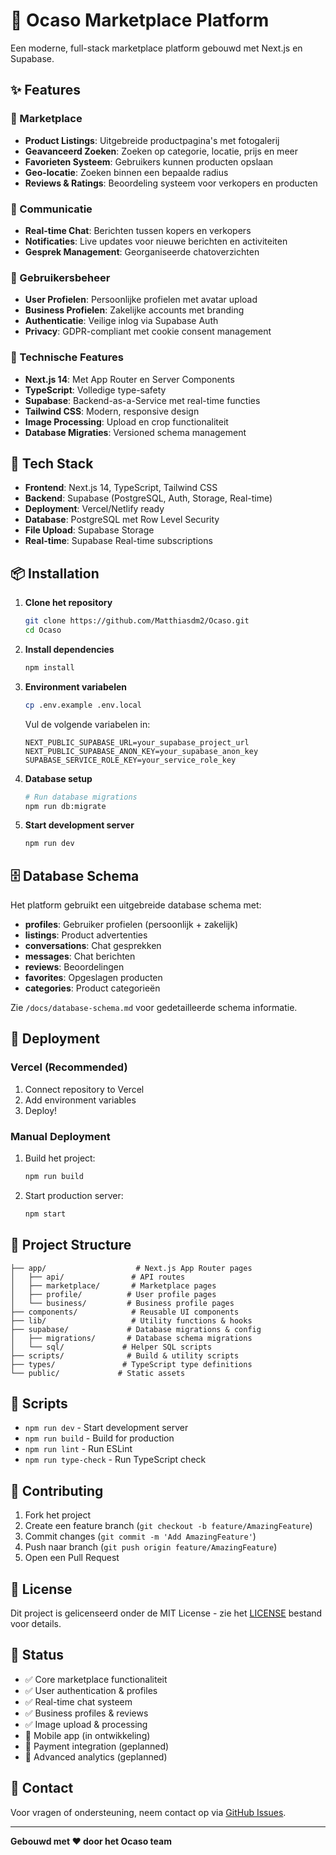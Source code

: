 # 🏪 Ocaso Marketplace Platform

Een moderne, full-stack marketplace platform gebouwd met Next.js en Supabase.

## ✨ Features

### 🛒 Marketplace

- **Product Listings**: Uitgebreide productpagina's met fotogalerij
- **Geavanceerd Zoeken**: Zoeken op categorie, locatie, prijs en meer
- **Favorieten Systeem**: Gebruikers kunnen producten opslaan
- **Geo-locatie**: Zoeken binnen een bepaalde radius
- **Reviews & Ratings**: Beoordeling systeem voor verkopers en producten

### 💬 Communicatie

- **Real-time Chat**: Berichten tussen kopers en verkopers
- **Notificaties**: Live updates voor nieuwe berichten en activiteiten
- **Gesprek Management**: Georganiseerde chatoverzichten

### 👥 Gebruikersbeheer

- **User Profielen**: Persoonlijke profielen met avatar upload
- **Business Profielen**: Zakelijke accounts met branding
- **Authenticatie**: Veilige inlog via Supabase Auth
- **Privacy**: GDPR-compliant met cookie consent management

### 🔧 Technische Features

- **Next.js 14**: Met App Router en Server Components
- **TypeScript**: Volledige type-safety
- **Supabase**: Backend-as-a-Service met real-time functies
- **Tailwind CSS**: Modern, responsive design
- **Image Processing**: Upload en crop functionaliteit
- **Database Migraties**: Versioned schema management

## 🚀 Tech Stack

- **Frontend**: Next.js 14, TypeScript, Tailwind CSS
- **Backend**: Supabase (PostgreSQL, Auth, Storage, Real-time)
- **Deployment**: Vercel/Netlify ready
- **Database**: PostgreSQL met Row Level Security
- **File Upload**: Supabase Storage
- **Real-time**: Supabase Real-time subscriptions

## 📦 Installation

1. **Clone het repository**

   ```bash
   git clone https://github.com/Matthiasdm2/Ocaso.git
   cd Ocaso
   ```

2. **Install dependencies**

   ```bash
   npm install
   ```

3. **Environment variabelen**

   ```bash
   cp .env.example .env.local
   ```

   Vul de volgende variabelen in:

   ```env
   NEXT_PUBLIC_SUPABASE_URL=your_supabase_project_url
   NEXT_PUBLIC_SUPABASE_ANON_KEY=your_supabase_anon_key
   SUPABASE_SERVICE_ROLE_KEY=your_service_role_key
   ```

4. **Database setup**

   ```bash
   # Run database migrations
   npm run db:migrate
   ```

5. **Start development server**
   ```bash
   npm run dev
   ```

## 🗄️ Database Schema

Het platform gebruikt een uitgebreide database schema met:

- **profiles**: Gebruiker profielen (persoonlijk + zakelijk)
- **listings**: Product advertenties
- **conversations**: Chat gesprekken
- **messages**: Chat berichten
- **reviews**: Beoordelingen
- **favorites**: Opgeslagen producten
- **categories**: Product categorieën

Zie `/docs/database-schema.md` voor gedetailleerde schema informatie.

## 🚀 Deployment

### Vercel (Recommended)

1. Connect repository to Vercel
2. Add environment variables
3. Deploy!

### Manual Deployment

1. Build het project:

   ```bash
   npm run build
   ```

2. Start production server:
   ```bash
   npm start
   ```

## 📁 Project Structure

```
├── app/                    # Next.js App Router pages
│   ├── api/               # API routes
│   ├── marketplace/       # Marketplace pages
│   ├── profile/          # User profile pages
│   └── business/         # Business profile pages
├── components/            # Reusable UI components
├── lib/                   # Utility functions & hooks
├── supabase/             # Database migrations & config
│   ├── migrations/       # Database schema migrations
│   └── sql/             # Helper SQL scripts
├── scripts/              # Build & utility scripts
├── types/               # TypeScript type definitions
└── public/             # Static assets
```

## 🔧 Scripts

- `npm run dev` - Start development server
- `npm run build` - Build for production
- `npm run lint` - Run ESLint
- `npm run type-check` - Run TypeScript check

## 🤝 Contributing

1. Fork het project
2. Create een feature branch (`git checkout -b feature/AmazingFeature`)
3. Commit changes (`git commit -m 'Add AmazingFeature'`)
4. Push naar branch (`git push origin feature/AmazingFeature`)
5. Open een Pull Request

## 📝 License

Dit project is gelicenseerd onder de MIT License - zie het [LICENSE](LICENSE) bestand voor details.

## 🎯 Status

- ✅ Core marketplace functionaliteit
- ✅ User authentication & profiles
- ✅ Real-time chat systeem
- ✅ Business profiles & reviews
- ✅ Image upload & processing
- 🔄 Mobile app (in ontwikkeling)
- 🔄 Payment integration (geplanned)
- 🔄 Advanced analytics (geplanned)

## 📧 Contact

Voor vragen of ondersteuning, neem contact op via [GitHub Issues](https://github.com/Matthiasdm2/Ocaso/issues).

---

**Gebouwd met ❤️ door het Ocaso team**
